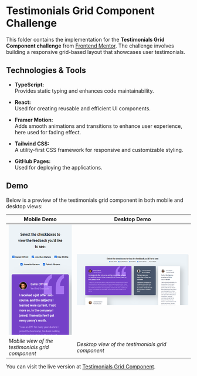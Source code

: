 # Testimonials Grid Component Challenge

This folder contains the implementation for the **Testimonials Grid Component challenge** from [Frontend Mentor](https://www.frontendmentor.io). The challenge involves building a responsive grid-based layout that showcases user testimonials.

## Technologies & Tools

- **TypeScript:**  
  Provides static typing and enhances code maintainability.

- **React:**  
  Used for creating reusable and efficient UI components.

- **Framer Motion:**  
  Adds smooth animations and transitions to enhance user experience, here used for fading effect.

- **Tailwind CSS:**  
  A utility-first CSS framework for responsive and customizable styling.

- **GitHub Pages:**  
  Used for deploying the applications.

## Demo

Below is a preview of the testimonials grid component in both mobile and desktop views:

| Mobile Demo                                            | Desktop Demo                                             |
|--------------------------------------------------------|----------------------------------------------------------|
| ![Mobile Demo](./public/images/mobile-demo.png)        | ![Desktop Demo](./public/images/desktop-demo.png)        |
| *Mobile view of the testimonials grid component*       | *Desktop view of the testimonials grid component*        |

You can visit the live version at [Testimonials Grid Component](https://ariarash44.github.io/frontend-mentor/7.testimonialsGrid/).
